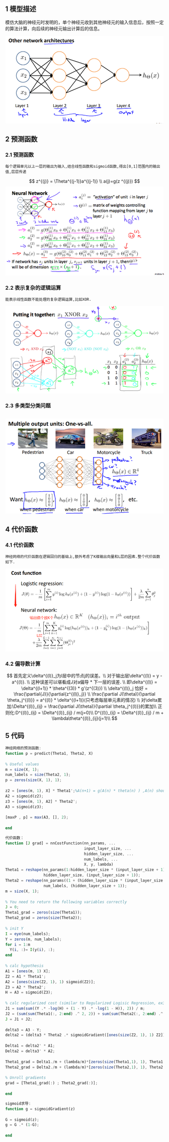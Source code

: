 ## 1 模型描述

模仿大脑的神经元时发明的，单个神经元收到其他神经元的输入信息后，按照一定的算法计算，向后续的神经元输出计算后的信息。

![神经网络算法模型](pictures/p12.png)

## 2 预测函数

### 2.1 预测函数

```
每个逻辑单元以上一层的输出为输入,结合线性函数和sigmoid函数,得出[0,1]范围内的输出值,层层传递
```

$$
z^{(j)} = \Theta^{(j-1)}a^{(j-1)}
\\
a(j)=g(z ^{(j)})
$$
![神经网络算法前向传导预测](pictures/p13.png)

### 2.2 表示复杂的逻辑运算
```
能表示线性函数不能处理的复杂逻辑运算,比如XOR.
```
![复杂逻辑运算](pictures/p14.png)

### 2.3 多类型分类问题

```

```

![复杂逻辑运算](pictures/p15.png)

## 4 代价函数



### 4.1 代价函数
```
神经网络的代价函数在逻辑回归的基础上,额外考虑了K维输出向量和L层的因素.整个代价函数如下.
```

![神经网络的代价函数](pictures\p16.png)

### 4.2 偏导数计算

$$
首先定义\delta^{(l)}_j为l层中的节点j的误差。\\
对于输出层\delta^{(l)} = y - a^{(l)}.	\\
这种误差可以堪看成J对a偏导 * 下一层的误差.	\\
即\delta^{(l)} = \delta^{(l+1)} * \theta^{(3)} * g'(z^{(3)}) \\
\delta^{(l)}_j 恰好 =  \frac{\partial{J}}{\partial{z^{(l)}_j}} 	\\
\frac{\partial J(\theta)}{\partial \theta_j^{(l)}} = a^{(l)} * \delta^{(l+1)}(只考虑每层单元素的情况)	\\
对\delta累加:\Delta^{(l)}_{ij} = \frac{\partial J(\theta)}{\partial \theta_j^{(l)}}的累加\\
正则化:D^{(l)}_{ij} = \Delta^{(l)}_{ij} / m(j=0)\\
D^{(l)}_{ij} = \Delta^{(l)}_{ij} / m + \lambda\theta^{(l)}_{ij}(j=1)\\
$$

## 5 代码

```octave
神经网络的预测函数:
function p = predict(Theta1, Theta2, X)

% Useful values
m = size(X, 1);
num_labels = size(Theta2, 1);
p = zeros(size(X, 1), 1);

z2 = [ones(m, 1), X] * Theta1';%A(n+1) = g(A(n) * theta(n) ) ,A(n) should plus one colum
A2 = sigmoid(z2);
z3 = [ones(m, 1), A2] * Theta2';
A3 = sigmoid(z3);

[maxP , p] = max(A3, [], 2);

end
```

```octave
代价函数：
function [J grad] = nnCostFunction(nn_params, ...
                                   input_layer_size, ...
                                   hidden_layer_size, ...
                                   num_labels, ...
                                   X, y, lambda)
Theta1 = reshape(nn_params(1:hidden_layer_size * (input_layer_size + 1)), ...
                 hidden_layer_size, (input_layer_size + 1));
Theta2 = reshape(nn_params((1 + (hidden_layer_size * (input_layer_size + 1))):end), ...
                 num_labels, (hidden_layer_size + 1));
m = size(X, 1);
         
% You need to return the following variables correctly 
J = 0;
Theta1_grad = zeros(size(Theta1));
Theta2_grad = zeros(size(Theta2));

% init Y
I = eye(num_labels);
Y = zeros(m, num_labels);
for i = 1:m
  Y(i, :)= I(y(i), :);
end

% calc hypothesis
A1 = [ones(m, 1) X];
Z2 = A1 * Theta1';
A2 = [ones(size(Z2, 1), 1) sigmoid(Z2)];
Z3 = A2 * Theta2';
H = A3 = sigmoid(Z3);

% calc regularized cost (similar to Regularized Logisic Regression, ex3)
J1 = sum(sum((Y .* -log(H) + (1 - Y) .* -log(1 - H)), 2)) / m;
J2 = (sum(sum(Theta1(:, 2:end) .^ 2, 2)) + sum(sum(Theta2(:, 2:end) .^ 2, 2))) * lambda * 0.5 / m;
J = J1 + J2;

delta3 = A3 - Y;
delta2 = (delta3 * Theta2 .* sigmoidGradient([ones(size(Z2, 1), 1) Z2]))(:, 2:end);

Delta1 = delta2' * A1;
Delta2 = delta3' * A2;

Theta1_grad = Delta1./m + (lambda/m)*[zeros(size(Theta1,1), 1), Theta1(:, 2:end)];
Theta2_grad = Delta2./m + (lambda/m)*[zeros(size(Theta2,1), 1), Theta2(:, 2:end)];

% Unroll gradients
grad = [Theta1_grad(:) ; Theta2_grad(:)];

end
```

```octave
sigmoid求导:
function g = sigmoidGradient(z)

G = sigmoid(z);
g = G .* (1-G);

end
```


